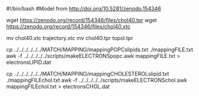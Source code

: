 #!/bin/bash
#Model from http://doi.org/10.5281/zenodo.154346

wget https://zenodo.org/record/154346/files/chol40.tpr
wget https://zenodo.org/record/154346/files/chol40.xtc

mv chol40.xtc trajectory.xtc
mv chol40.tpr topol.tpr

cp ../../../../../../MATCH/MAPPING/mappingPOPCslipids.txt ./mappingFILE.txt
awk -f ../../../../../scripts/makeELECTRONSpopc.awk mappingFILE.txt > electronsLIPID.dat

cp ../../../../../../MATCH/MAPPING/mappingCHOLESTEROLslipid.txt ./mappingFILEchol.txt
awk -f ../../../../../scripts/makeELECTRONSchol.awk mappingFILEchol.txt > electronsCHOL.dat  

